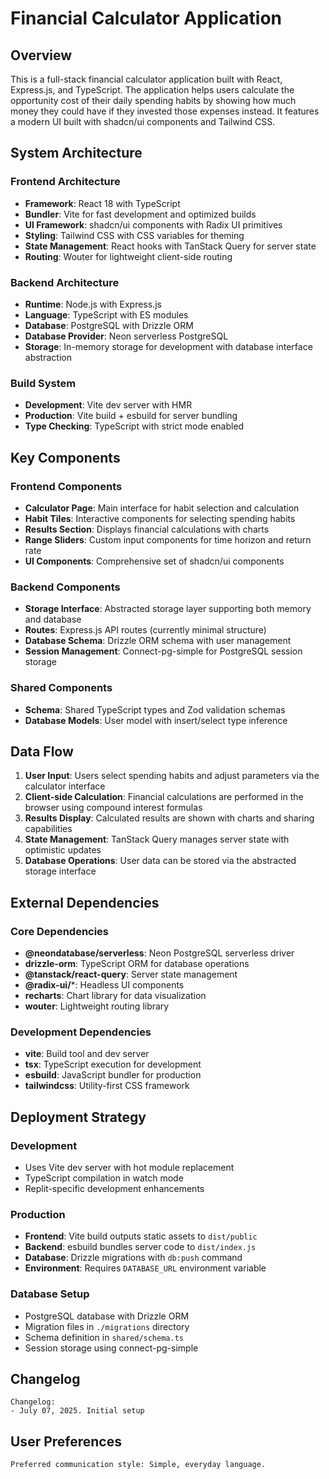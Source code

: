 # Financial Calculator Application

## Overview

This is a full-stack financial calculator application built with React, Express.js, and TypeScript. The application helps users calculate the opportunity cost of their daily spending habits by showing how much money they could have if they invested those expenses instead. It features a modern UI built with shadcn/ui components and Tailwind CSS.

## System Architecture

### Frontend Architecture
- **Framework**: React 18 with TypeScript
- **Bundler**: Vite for fast development and optimized builds
- **UI Framework**: shadcn/ui components with Radix UI primitives
- **Styling**: Tailwind CSS with CSS variables for theming
- **State Management**: React hooks with TanStack Query for server state
- **Routing**: Wouter for lightweight client-side routing

### Backend Architecture
- **Runtime**: Node.js with Express.js
- **Language**: TypeScript with ES modules
- **Database**: PostgreSQL with Drizzle ORM
- **Database Provider**: Neon serverless PostgreSQL
- **Storage**: In-memory storage for development with database interface abstraction

### Build System
- **Development**: Vite dev server with HMR
- **Production**: Vite build + esbuild for server bundling
- **Type Checking**: TypeScript with strict mode enabled

## Key Components

### Frontend Components
- **Calculator Page**: Main interface for habit selection and calculation
- **Habit Tiles**: Interactive components for selecting spending habits
- **Results Section**: Displays financial calculations with charts
- **Range Sliders**: Custom input components for time horizon and return rate
- **UI Components**: Comprehensive set of shadcn/ui components

### Backend Components
- **Storage Interface**: Abstracted storage layer supporting both memory and database
- **Routes**: Express.js API routes (currently minimal structure)
- **Database Schema**: Drizzle ORM schema with user management
- **Session Management**: Connect-pg-simple for PostgreSQL session storage

### Shared Components
- **Schema**: Shared TypeScript types and Zod validation schemas
- **Database Models**: User model with insert/select type inference

## Data Flow

1. **User Input**: Users select spending habits and adjust parameters via the calculator interface
2. **Client-side Calculation**: Financial calculations are performed in the browser using compound interest formulas
3. **Results Display**: Calculated results are shown with charts and sharing capabilities
4. **State Management**: TanStack Query manages server state with optimistic updates
5. **Database Operations**: User data can be stored via the abstracted storage interface

## External Dependencies

### Core Dependencies
- **@neondatabase/serverless**: Neon PostgreSQL serverless driver
- **drizzle-orm**: TypeScript ORM for database operations
- **@tanstack/react-query**: Server state management
- **@radix-ui/***: Headless UI components
- **recharts**: Chart library for data visualization
- **wouter**: Lightweight routing library

### Development Dependencies
- **vite**: Build tool and dev server
- **tsx**: TypeScript execution for development
- **esbuild**: JavaScript bundler for production
- **tailwindcss**: Utility-first CSS framework

## Deployment Strategy

### Development
- Uses Vite dev server with hot module replacement
- TypeScript compilation in watch mode
- Replit-specific development enhancements

### Production
- **Frontend**: Vite build outputs static assets to `dist/public`
- **Backend**: esbuild bundles server code to `dist/index.js`
- **Database**: Drizzle migrations with `db:push` command
- **Environment**: Requires `DATABASE_URL` environment variable

### Database Setup
- PostgreSQL database with Drizzle ORM
- Migration files in `./migrations` directory
- Schema definition in `shared/schema.ts`
- Session storage using connect-pg-simple

## Changelog

```
Changelog:
- July 07, 2025. Initial setup
```

## User Preferences

```
Preferred communication style: Simple, everyday language.
```